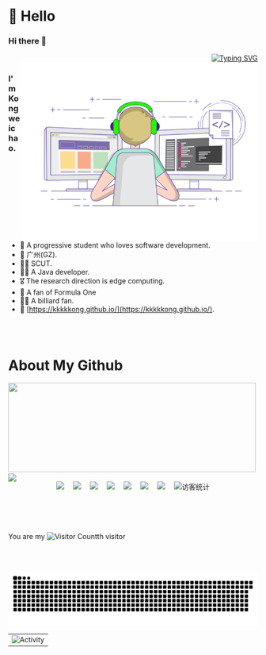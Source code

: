 
#  🙋 Hello

### Hi there 👋


 <div align="right">
   <!-- dynamic typing effect 动态打字效果 -->
   <div align="right">
    <a href="https://blog.sunguoqi.com/">
      <img src="https://readme-typing-svg.demolab.com?font=Fira+Code&pause=1000&width=435&lines=println!(%22Hello%2C%20World%22);&center=true&size=27" alt="Typing SVG"/>
    </a>
    </div> 
  <img align="right" top='0' alt="GIF" src="https://raw.githubusercontent.com/devSouvik/devSouvik/master/gif3.gif" width="480" />

</div> 

### I'm Kong weichao.



- 🍒  A progressive student who loves software development.
- 📍  广州(GZ).
- 👨‍🎓  SCUT.
- 👩‍💻  A Java developer.
- 🎖️  The research direction is edge computing.
- 👩‍  A fan of Formula One
- 👨‍🦳  A billiard fan.
- 📧  [https://kkkkkong.github.io/](https://kkkkkong.github.io/).
  
<br/>
<br/>  



# About My Github

<!--[![Top Langs](https://github-readme-stats.vercel.app/api/top-langs/?username=kkkkkong&layout=compact&langs_count=8&theme=cobalt)](https://github.com/kkkkkong/github-readme-stats)
[![Top Langs](https://github-readme-stats.vercel.app/api?username=kkkkkong&show_icons=true&theme=cobalt)](https://github.com/kkkkkong/github-readme-stats)-->

<div align="left">
<img height='180' width="500" src="https://github-readme-stats.vercel.app/api/top-langs/?username=kkkkkong&hide=html,css,Jupyter+Notebook,ruby,javascript,Makefile,Less,TypeScript,Starlark,Groovy,Shell,Batchfile&layout=compact&langs_count=8&theme=cobalt" align="center" />

<img height='180' src="https://github-readme-stats.vercel.app/api?username=kkkkkong&show_icons=true&theme=cobalt" align="center" />
</div>  


  <!-- profile logo 个人资料徽标 -->
  <div align="center">
    <a href="https://kkkkkong.github.io/"><img src="https://img.shields.io/badge/Website-博客-blue" /></a>&emsp;
    <a href="https://kkkkkong.github.io/"><img src="https://img.shields.io/badge/Twitter-推特-blue" /></a>&emsp;
    <a href="https://kkkkkong.github.io/"><img src="https://img.shields.io/badge/YouTube-油管-c32136" /></a>&emsp;
    <a href="https://kkkkkong.github.io/"><img src="https://img.shields.io/badge/WeChat-微信-07c160" /></a>&emsp;
    <a href="https://kkkkkong.github.io/"><img src="https://img.shields.io/badge/Bilibili-B站-ff69b4" /></a>&emsp;
    <a href="https://kkkkkong.github.io/"><img src="https://img.shields.io/badge/CSDN-论坛-c32136" /></a>&emsp;
    <a href="https://kkkkkong.github.io/"><img src="https://img.shields.io/badge/Zhihu-知乎-blue" /></a>&emsp;
    <!-- visitor statistics logo 访客数统计徽标 -->
    <img src="https://visitor-badge.glitch.me/badge?page_id=kkkkkong" alt="访客统计" />
  </div>
</div>
<br/>



<br/>  

<br/>
<br/>

You are my ![Visitor Count](https://profile-counter.glitch.me/kkkkkong/count.svg)th visitor

<br/>
<br/>


<!-- Snake Code Contribution Map 贪吃蛇代码贡献图，白色背景 -->
![](https://raw.githubusercontent.com/kkkkkong/kkkkkong/main/dist/github-snake.svg)
  
  
<!-- <div align="center"><img src="https://cdn.jsdelivr.net/gh/kkkkkong/kkkkkong/assets/github-contribution-grid-snake.gif" /></div> -->
  
  
  <!-- GitHub Activity Graph GitHub 活动图 -->
<table align="center">
  <tr>
    <td><img src="https://github-readme-activity-graph.cyclic.app/graph?username=kkkkkong&theme=xcode&bg_color=00000000&hide_border=true" alt="Activity"/></td>
  </tr>
</table>

</div>
